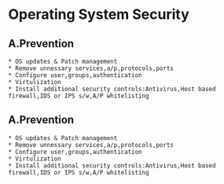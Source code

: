 # Operating System Security


## A.Prevention  
  
	* OS updates & Patch management
	* Remove unnessary services,a/p,protocols,ports   
	* Configure user,groups,authentication 
	* Virtulization  
	* Install additional security controls:Antivirus,Host based firewall,IDS or IPS s/w,A/P whitelisting
	
## A.Prevention  
  
	* OS updates & Patch management
	* Remove unnessary services,a/p,protocols,ports   
	* Configure user,groups,authentication 
	* Virtulization  
	* Install additional security controls:Antivirus,Host based firewall,IDS or IPS s/w,A/P whitelisting



